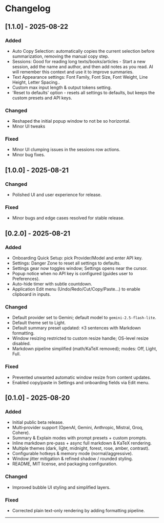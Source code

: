 # Changelog
## [1.1.0] - 2025-08-22
### Added
- Auto Copy Selection: automatically copies the current selection before summarization, removing the manual copy step.
- Sessions: Good for reading long texts/books/articles - Start a new session, add the name and author, and then add notes as you read. AI will remember this context and use it to improve summaries.
- Text Appearance settings: Font Family, Font Size, Font Weight, Line Height, Letter Spacing..
- Custom max input length & output tokens setting.
- 'Reset to defaults' option - resets all settings to defaults, but keeps the custom presets and API keys.

### Changed
- Reshaped the initial popup window to not be so horizontal.
- Minor UI tweaks

### Fixed
- Minor UI clumping issues in the sessions row actions.
- Minor bug fixes.


## [1.0.0] - 2025-08-21
### Changed
- Polished UI and user experience for release.
### Fixed
- Minor bugs and edge cases resolved for stable release.


## [0.2.0] - 2025-08-21
### Added
- Onboarding Quick Setup: pick Provider/Model and enter API key.
- Settings: Danger Zone to reset all settings to defaults.
- Settings gear now toggles window; Settings opens near the cursor.
- Popup notice when no API key is configured (guides user to Preferences).
- Auto-hide timer with subtle countdown.
- Application Edit menu (Undo/Redo/Cut/Copy/Paste...) to enable clipboard in inputs.

### Changed
- Default provider set to Gemini; default model to `gemini-2.5-flash-lite`.
- Default theme set to Light.
- Default summary preset updated: ≤3 sentences with Markdown formatting.
- Window resizing restricted to custom resize handle; OS-level resize disabled.
- Markdown pipeline simplified (math/KaTeX removed); modes: Off, Light, Full.

### Fixed
- Prevented unwanted automatic window resize from content updates.
- Enabled copy/paste in Settings and onboarding fields via Edit menu.

## [0.1.0] - 2025-08-20
### Added
- Initial public beta release.
- Multi‑provider support (OpenAI, Gemini, Anthropic, Mistral, Groq, Cohere).
- Summary & Explain modes with prompt presets + custom prompts.
- Inline markdown pre-pass + async full markdown & KaTeX rendering.
- Multiple themes (dark, light, midnight, forest, rose, amber, contrast).
- Configurable hotkeys & memory mode (normal/aggressive).
- Window jitter mitigation & refined shadow / rounded styling.
- README, MIT license, and packaging configuration.

### Changed
- Improved bubble UI styling and simplified layers.

### Fixed
- Corrected plain text-only rendering by adding formatting pipeline.

---

